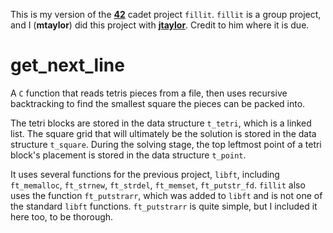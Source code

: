 This is my version of the **[42](https://www.42.us.org/)** cadet project `fillit`. `fillit` is a group project, and I (**mtaylor**) did this project with **[jtaylor](https://github.com/jt-taylor)**. Credit to him where it is due.

# get_next_line
A `C` function that reads tetris pieces from a file, then uses recursive backtracking to find the smallest square the pieces can be packed into.

The tetri blocks are stored in the data structure `t_tetri`, which is a linked list. The square grid that will ultimately be the solution is stored in the data structure `t_square`. During the solving stage, the top leftmost point of a tetri block's placement is stored in the data structure `t_point`.

It uses several functions for the previous project, `libft`, including `ft_memalloc`, `ft_strnew`, `ft_strdel`, `ft_memset`, `ft_putstr_fd`. `fillit` also uses the function `ft_putstrarr`, which was added to `libft` and is not one of the standard `libft` functions. `ft_putstrarr` is quite simple, but I included it here too, to be thorough.
